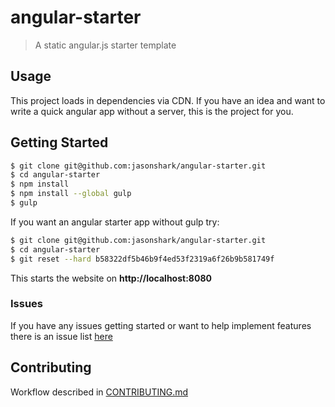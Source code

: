 # angular-starter

> A static angular.js starter template

## Usage

This project loads in dependencies via CDN. If you have an idea and want to write a quick angular app without a server, this is the project for you.

## Getting Started

```sh
$ git clone git@github.com:jasonshark/angular-starter.git
$ cd angular-starter
$ npm install
$ npm install --global gulp
$ gulp
```

If you want an angular starter app without gulp try:

```sh
$ git clone git@github.com:jasonshark/angular-starter.git
$ cd angular-starter
$ git reset --hard b58322df5b46b9f4ed53f2319a6f26b9b581749f
```

This starts the website on **http://localhost:8080**

### Issues

If you have any issues getting started or want to help implement features there is an issue list [here](https://github.com/jasonshark/angular-starter/issues)

## Contributing

Workflow described in [CONTRIBUTING.md](CONTRIBUTING.md)
